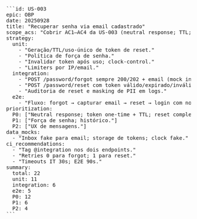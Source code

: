 <pre>```id: US-003
epic: OBP
date: 20250928
title: "Recuperar senha via email cadastrado"
scope_acs: "Cobrir AC1–AC4 da US-003 (neutral response; TTL; uso único; força de senha)."
strategy:
  unit:
    - "Geração/TTL/uso-único de token de reset."
    - "Política de força de senha."
    - "Invalidar token após uso; clock-control."
    - "Limiters por IP/email."
  integration:
    - "POST /password/forgot sempre 200/202 + email (mock inbox)."
    - "POST /password/reset com token válido/expirado/inválido."
    - "Auditoria de reset e masking de PII em logs."
  e2e:
    - "Fluxo: forgot → capturar email → reset → login com nova senha; token inválido bloqueado."
prioritization:
  P0: ["Neutral response; token one-time + TTL; reset completo."]
  P1: ["Força de senha; histórico."]
  P2: ["UX de mensagens."]
data_mocks:
  - "Inbox fake para email; storage de tokens; clock fake."
ci_recommendations:
  - "Tag @integration nos dois endpoints."
  - "Retries 0 para forgot; 1 para reset."
  - "Timeouts IT 30s; E2E 90s."
summary:
  total: 22
  unit: 11
  integration: 6
  e2e: 5
  P0: 12
  P1: 6
  P2: 4
```</pre>
